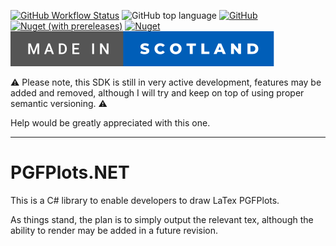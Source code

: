 [![GitHub Workflow Status](https://img.shields.io/github/workflow/status/hughesjs/PGFPlots.NET/.NET%20Continuous%20Deployment?style=for-the-badge)](https://github.com/hughesjs/PGFPlots.NET/actions)
![GitHub top language](https://img.shields.io/github/languages/top/hughesjs/PGFPlots.NET?style=for-the-badge)
[![GitHub](https://img.shields.io/github/license/hughesjs/PGFPlots.NET?style=for-the-badge)](LICENSE)
[![Nuget (with prereleases)](https://img.shields.io/nuget/vpre/PGFPlots.NET?style=for-the-badge)](https://nuget.org/packages/PGFPlots.NET/)
[![Nuget](https://img.shields.io/nuget/dt/PGFPlots.NET?style=for-the-badge)](https://nuget.org/packages/PGFPlots.NET/)
![FTB](https://raw.githubusercontent.com/hughesjs/custom-badges/master/made-in/made-in-scotland.svg)

⚠ Please note, this SDK is still in very active development, features may be added and removed, although I will try and keep on top of using proper semantic versioning. ⚠

Help would be greatly appreciated with this one.

---

# PGFPlots.NET

This is a C# library to enable developers to draw LaTex PGFPlots.

As things stand, the plan is to simply output the relevant tex, although the ability to render may be added in a future revision.
